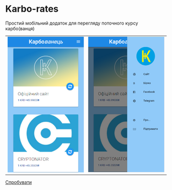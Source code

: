 # Karbo-rates
Простий мобільний додаток для перегляду поточного курсу карбо(ванця)

<table border="0">
  <tr>
    <td>
      <img src="https://github.com/liketaurus/Karbo-rates/blob/master/APK/screen.png?raw=true">
    </td>
    <td>
      <img src="https://github.com/liketaurus/Karbo-rates/blob/master/APK/screen-menu.png?raw=true">
    </td>
  </tr>
  </table>

[Спробувати](https://github.com/liketaurus/Karbo-rates/blob/master/APK/Karbo-alpha.apk)
